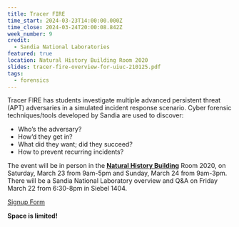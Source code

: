 ```yaml
---
title: Tracer FIRE
time_start: 2024-03-23T14:00:00.000Z
time_close: 2024-03-24T20:00:08.842Z
week_number: 9
credit:
  - Sandia National Laboratories
featured: true
location: Natural History Building Room 2020
slides: tracer-fire-overview-for-uiuc-210125.pdf
tags:
  - forensics
---
```

Tracer FIRE has students investigate multiple advanced persistent threat (APT) adversaries in a
simulated incident response scenario. Cyber forensic techniques/tools developed by Sandia are used to discover:

* Who’s the adversary?
* How’d they get in?
* What did they want; did they succeed?
* How to prevent recurring incidents?

The event will be in person in the **[Natural History Building](https://maps.app.goo.gl/Rz9CTqHc6DrECHDW9)** Room 2020, on Saturday, March 23 from 9am-5pm and Sunday, March 24 from 9am-3pm. There will be a Sandia National Laboratory overview and Q&A on Friday March 22 from 6:30-8pm in Siebel 1404.

[Signup Form](https://docs.google.com/forms/d/e/1FAIpQLSfx6JvK8Vu48zfuSQP6Z8MbEg95G5BsNahhtR0Vw62eH8d2Tg/viewform?usp=sf_link)

**Space is limited!**